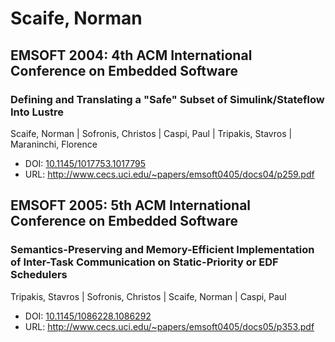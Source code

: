 # Scaife, Norman

## EMSOFT 2004: 4th ACM International Conference on Embedded Software

### Defining and Translating a "Safe" Subset of Simulink/Stateflow Into Lustre
Scaife, Norman | Sofronis, Christos | Caspi, Paul | Tripakis, Stavros | Maraninchi, Florence
* DOI: [10.1145/1017753.1017795](https://doi.org/10.1145/1017753.1017795)
* URL: <http://www.cecs.uci.edu/~papers/emsoft0405/docs04/p259.pdf>

## EMSOFT 2005: 5th ACM International Conference on Embedded Software

### Semantics-Preserving and Memory-Efficient Implementation of Inter-Task Communication on Static-Priority or EDF Schedulers
Tripakis, Stavros | Sofronis, Christos | Scaife, Norman | Caspi, Paul
* DOI: [10.1145/1086228.1086292](https://doi.org/10.1145/1086228.1086292)
* URL: <http://www.cecs.uci.edu/~papers/emsoft0405/docs05/p353.pdf>

